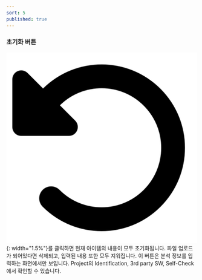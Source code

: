 ```yaml
---
sort: 5
published: true
---
```


### 초기화 버튼
![ResetIcon](../../images/common/information_view_button/rotate-left-solid.png){: width="1.5%"}를 클릭하면 현재 아이템의 내용이 모두 초기화됩니다.
파일 업로드가 되어있다면 삭제되고, 입력된 내용 또한 모두 지워집니다.
이 버튼은 분석 정보를 입력하는 화면에서만 보입니다. Project의 Identification, 3rd party SW, Self-Check 에서 확인할 수 있습니다.
